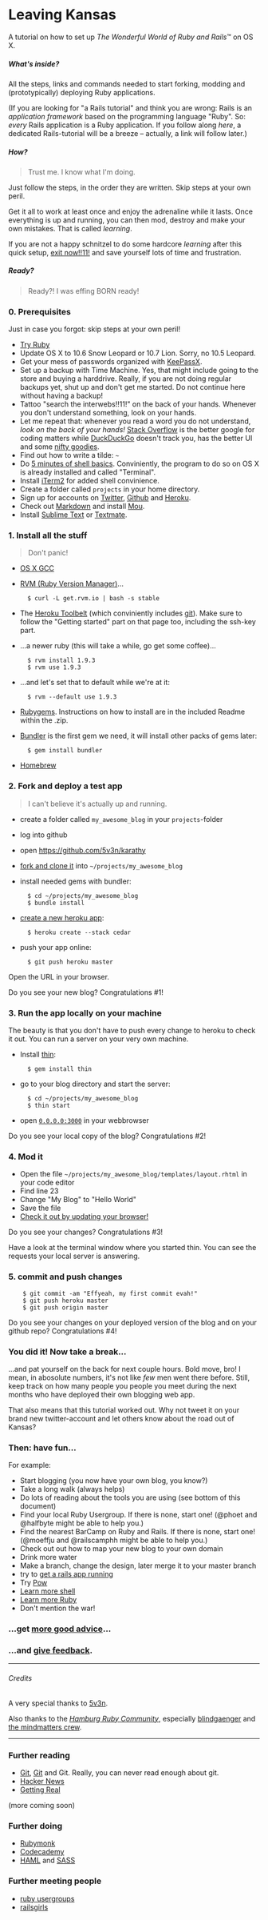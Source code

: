 # Leaving Kansas

A tutorial on how to set up *The Wonderful World of Ruby and Rails*™ on OS X.

##### What's inside?

All the steps, links and commands needed to start forking, modding and (prototypically) deploying Ruby applications.

(If you are looking for "a Rails tutorial" and think you are wrong: Rails is an *application framework* based on the programming language "Ruby". So: *every* Rails application is a Ruby application. If you follow along *here*, a dedicated Rails-tutorial will be a breeze – actually, a link will follow later.)

##### How?

> Trust me. I know what I'm doing.

Just follow the steps, in the order they are written. Skip steps at your own peril. 

Get it all to work at least once and enjoy the adrenaline while it lasts. Once everything is up and running, you can then mod, destroy and make your own mistakes. That is called *learning*.

If you are not a happy schnitzel to do some hardcore *learning* after this quick setup, [exit now!!11!](http://www.digital-web.com/articles/easypeasy_php) and save yourself lots of time and frustration.
 
##### Ready?

> Ready?! I was effing BORN ready!




### 0. Prerequisites

Just in case you forgot: skip steps at your own peril!

- [Try Ruby](http://tryruby.org/)
- Update OS X to 10.6 Snow Leopard or 10.7 Lion. Sorry, no 10.5 Leopard.
- Get your mess of passwords organized with [KeePassX](http://www.keepassx.org/).
- Set up a backup with Time Machine. Yes, that might include going to the store and buying a harddrive. Really, if you are not doing regular backups yet, shut up and don't get me started. Do not continue here without having a backup!
- Tattoo "search the interwebs!!11!" on the back of your hands. Whenever you don't understand something, look on your hands.
- Let me repeat that: whenever you read a word you do not understand, *look on the back of your hands!* [Stack Overflow](http://stackoverflow.com/) is the better google for coding matters while [DuckDuckGo](http://duckduckgo.com) doesn't track you, has the better UI and some [nifty goodies](http://duckduckgo.com/tech.html).
- Find out how to write a tilde: `~`
- Do [5 minutes of shell basics](http://community.linuxmint.com/tutorial/view/100). Conviniently, the program to do so on OS X is already installed and called "Terminal".
- Install [iTerm2](http://iterm2.com/) for added shell convinience.
- Create a folder called `projects` in your home directory.
- Sign up for accounts on [Twitter](http://twitter.com), [Github](http://github.com) and [Heroku](http://heroku.com).
- Check out [Markdown](http://daringfireball.net/projects/markdown/) and install [Mou](http://mouapp.com/).
- Install [Sublime Text](http://www.sublimetext.com/2) or [Textmate](http://macromates.com/).


### 1. Install all the stuff

> Don't panic!

- [OS X GCC](https://github.com/kennethreitz/osx-gcc-installer/)

- [RVM (Ruby Version Manager)](https://rvm.io/)...

        $ curl -L get.rvm.io | bash -s stable

- The [Heroku Toolbelt](https://toolbelt.heroku.com/) (which conviniently includes [git](http://git-scm.com/)). Make sure to follow the "Getting started" part on that page too, including the ssh-key part.

- …a newer ruby (this will take a while, go get some coffee)…

        $ rvm install 1.9.3
        $ rvm use 1.9.3
        
- …and let's set that to default while we're at it:

        $ rvm --default use 1.9.3


- [Rubygems](http://rubygems.org/pages/download). Instructions on how to install are in the included Readme within the .zip.

- [Bundler](http://gembundler.com/) is the first gem we need, it will install other packs of gems later:

        $ gem install bundler

- [Homebrew](https://github.com/mxcl/homebrew/wiki/installation)


### 2. Fork and deploy a test app

> I can't believe it's actually up and running.

- create a folder called `my_awesome_blog` in your `projects`-folder
- log into github
- open <https://github.com/5v3n/karathy>
- [fork and clone it](http://help.github.com/fork-a-repo/) into `~/projects/my_awesome_blog`

- install needed gems with bundler:

        $ cd ~/projects/my_awesome_blog
        $ bundle install

- [create a new heroku app](https://devcenter.heroku.com/articles/creating-apps):

        $ heroku create --stack cedar

- push your app online:

        $ git push heroku master

Open the URL in your browser.

Do you see your new blog? Congratulations #1!

### 3. Run the app locally on your machine

The beauty is that you don't have to push every change to heroku to check it out. You can run a server on your very own machine.

- Install [thin](http://code.macournoyer.com/thin/):

        $ gem install thin
        
- go to your blog directory and start the server:

        $ cd ~/projects/my_awesome_blog
        $ thin start
        
- open [`0.0.0.0:3000`](http://0.0.0.0:3000) in your webbrowser

Do you see your local copy of the blog? Congratulations #2!


### 4. Mod it

- Open the file `~/projects/my_awesome_blog/templates/layout.rhtml` in your code editor
- Find line 23
- Change "My Blog" to "Hello World"
- Save the file
- [Check it out by updating your browser!](http://0.0.0.0:3000)

Do you see your changes? Congratulations #3!

Have a look at the terminal window where you started thin. You can see the requests your local server is answering.


### 5. commit and push changes

        $ git commit -am "Effyeah, my first commit evah!"
        $ git push heroku master
        $ git push origin master

Do you see your changes on your deployed version of the blog and on your github repo? Congratulations #4!

### You did it! Now take a break…

…and pat yourself on the back for next couple hours. Bold move, bro! I mean, in abosolute numbers, it's not like *few* men went there before. Still, keep track on how many people you people you meet during the next months who have deployed their own blogging web app.

That also means that this tutorial worked out. Why not tweet it on your brand new twitter-account and let others know about the road out of Kansas?



### Then: have fun…

For example:

- Start blogging (you now have your own blog, you know?)
- Take a long walk (always helps)
- Do lots of reading about the tools you are using (see bottom of this document)
- Find your local Ruby Usergroup. If there is none, start one! (@phoet and @halfbyte might be able to help you.)
- Find the nearest BarCamp on Ruby and Rails. If there is none, start one! (@moeffju and @railscamphh might be able to help you.)
- Check out out how to map your new blog to your own domain
- Drink more water
- Make a branch, change the design, later merge it to your master branch
- try to [get a rails app running](http://railsapps.github.com/rails-heroku-tutorial.html)
- Try [Pow](http://pow.cx/)
- [Learn more shell](http://cli.learncodethehardway.org/book/)
- [Learn more Ruby](http://ruby.learncodethehardway.org/)
- Don't mention the war!

### …get [more good advice](http://goodfuckingdesignadvice.com/)…

### …and [give feedback](http://twitter.com/filtercake).

---

###### Credits

A very special thanks to [5v3n](https://github.com/5v3n).

Also thanks to the [*Hamburg Ruby Community*](http://hamburg.onruby.de/), especially [blindgaenger](https://github.com/blindgaenger) and [the mindmatters crew](https://github.com/mindmatters).

---
### Further reading

- [Git](http://rogerdudler.github.com/git-guide/), [Git](http://nfarina.com/post/9868516270/git-is-simpler) and Git. Really, you can never read enough about git.
- [Hacker News](http://news.ycombinator.com/)
- [Getting Real](http://gettingreal.37signals.com/toc.php)


(more coming soon)

### Further doing

- [Rubymonk](http://rubymonk.com/)
- [Codecademy](http://www.codecademy.com/)
- [HAML](http://haml-lang.com/) and [SASS](sass-lang.com)

### Further meeting people

- [ruby usergroups](http://www.rubyusergroups.org/)
- [railsgirls](http://railsgirls.com/)




